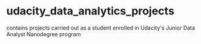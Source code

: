 # udacity_data_analytics_projects
contains projects carried out as a student enrolled in Udacity's Junior Data Analyst Nanodegree program
